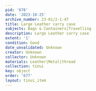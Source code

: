 ```yaml
---
pid: '678'
date: '2023-10-25'
archive_number: 23-01/2-1-47
title: Large Leather carry case
subjects: Bags & Containers|Travelling
description: Large Leather carry case
extent: '1'
condition: Good
date_unvalidated: Unknown
creator: Unknown
collector: Unknown
materials: Leather|Metal|thread
collection: tinui
key: object
order: '677'
layout: tinui_item
---
```

